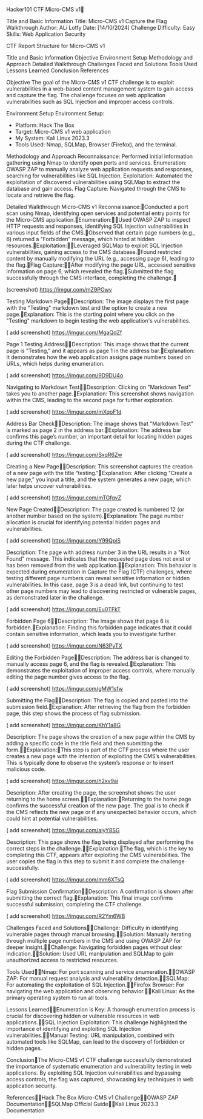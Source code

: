 Hacker101 CTF Micro-CMS v1

Title and Basic Information
Title: Micro-CMS v1 Capture the Flag Walkthrough
Author: ALi Lotfy
Date: [14/10/2024]
Challenge Difficulty: Easy
Skills: Web Application Security

CTF Report Structure for Micro-CMS v1

Title and Basic Information
Objective
Environment Setup
Methodology and Approach
Detailed Walkthrough
Challenges Faced and Solutions
Tools Used
Lessons Learned
Conclusion
References



Objective
The goal of the Micro-CMS v1 CTF challenge is to exploit vulnerabilities in a web-based content management system to gain access and capture the flag. The challenge focuses on web application vulnerabilities such as SQL Injection and improper access controls.

Environment Setup
Environment Setup:
- Platform: Hack The Box
- Target: Micro-CMS v1 web application
- My System: Kali Linux 2023.3
- Tools Used: Nmap, SQLMap, Browser (Firefox), and the terminal.

Methodology and Approach
Reconnaissance: Performed initial information gathering using Nmap to identify open ports and services.
 Enumeration: OWASP ZAP to manually analyze web application requests and responses, searching for vulnerabilities like SQL Injection.
 Exploitation: Automated the exploitation of discovered vulnerabilities using SQLMap to extract the database and gain access.
 Flag Capture: Navigated through the CMS to locate and retrieve the flag.

Detailed Walkthrough Micro-CMS v1
Reconnaissance:Conducted a port scan using Nmap, identifying open services and potential entry points for the Micro-CMS application.Enumeration:Used OWASP ZAP to inspect HTTP requests and responses, identifying SQL Injection vulnerabilities in various input fields of the CMS.Observed that certain page numbers (e.g., 6) returned a “Forbidden” message, which hinted at hidden resources.Exploitation:Leveraged SQLMap to exploit SQL Injection vulnerabilities, gaining access to the CMS database.Found restricted content by manually modifying the URL (e.g., accessing page 6), leading to the flag.Flag Capture:After modifying the page URL, accessed sensitive information on page 6, which revealed the flag.Submitted the flag successfully through the CMS interface, completing the challenge.

(screenshot) https://imgur.com/mZ9POwy

Testing Markdown PageDescription: The image displays the first page with the "Testing" markdown test and the option to create a new page.Explanation: This is the starting point where you click on the "Testing" markdown to begin testing the web application's vulnerabilities.

( add screenshot) https://imgur.com/MgaQdZf

Page 1 Testing AddressDescription: This image shows that the current page is "Testing," and it appears as page 1 in the address bar.Explanation: It demonstrates how the web application assigns page numbers based on URLs, which helps during enumeration.

( add screenshot) https://imgur.com/9D9DU4o

Navigating to Markdown TestDescription: Clicking on "Markdown Test" takes you to another page.Explanation: This screenshot shows navigation within the CMS, leading to the second page for further exploration.

( add screenshot) https://imgur.com/mXqoF1d

Address Bar CheckDescription: The image shows that "Markdown Test" is marked as page 2 in the address bar.Explanation: The address bar confirms this page’s number, an important detail for locating hidden pages during the CTF challenge.

( add screenshot) https://imgur.com/SxqR6Zw

 Creating a New PageDescription: This screenshot captures the creation of a new page with the title “testing.”Explanation: After clicking "Create a new page," you input a title, and the system generates a new page, which later helps uncover vulnerabilities.

  ( add screenshot) https://imgur.com/mTGfgvZ

New Page CreatedDescription: The page created is numbered 12 (or another number based on the system).Explanation: The page number allocation is crucial for identifying potential hidden pages and vulnerabilities.

  ( add screenshot) https://imgur.com/Y99QpiS

Description: The page with address number 3 in the URL results in a "Not Found" message. This indicates that the requested page does not exist or has been removed from the web application.Explanation: This behavior is expected during enumeration in Capture the Flag (CTF) challenges, where testing different page numbers can reveal sensitive information or hidden vulnerabilities. In this case, page 3 is a dead link, but continuing to test other page numbers may lead to discovering restricted or vulnerable pages, as demonstrated later in the challenge.

  ( add screenshot) https://imgur.com/Eu0TFkT

Forbidden Page 6Description: The image shows that page 6 is forbidden.Explanation: Finding this forbidden page indicates that it could contain sensitive information, which leads you to investigate further.

  ( add screenshot) https://imgur.com/N63PyTX

Editing the Forbidden PageDescription: The address bar is changed to manually access page 6, and the flag is revealed.Explanation: This demonstrates the exploitation of improper access controls, where manually editing the page number gives access to the flag.

  ( add screenshot) https://imgur.com/gMW1sfw

Submitting the FlagDescription: The flag is copied and pasted into the submission field.Explanation: After retrieving the flag from the forbidden page, this step shows the process of flag submission.

  ( add screenshot) https://imgur.com/KhY1a8G

Description: The page shows the creation of a new page within the CMS by adding a specific code in the title field and then submitting the form.Explanation:This step is part of the CTF process where the user creates a new page with the intention of exploiting the CMS’s vulnerabilities. This is typically done to observe the system’s response or to insert malicious code.

  ( add screenshot) https://imgur.com/h2xv9ai

Description: After creating the page, the screenshot shows the user returning to the home screen.Explanation:Returning to the home page confirms the successful creation of the new page. The goal is to check if the CMS reflects the new page or if any unexpected behavior occurs, which could hint at potential vulnerabilities.

  ( add screenshot) https://imgur.com/aiyY8SG

Description: This page shows the flag being displayed after performing the correct steps in the challenge.Explanation:The flag, which is the key to completing this CTF, appears after exploiting the CMS vulnerabilities. The user copies the flag in this step to submit it and complete the challenge successfully.

  ( add screenshot) https://imgur.com/mm6XTsQ

  Flag Submission ConfirmationDescription: A confirmation is shown after submitting the correct flag.Explanation: This final image confirms successful submission, completing the CTF challenge.

  ( add screenshot) https://imgur.com/R2Ym6WB

Challenges Faced and SolutionsChallenge: Difficulty in identifying vulnerable pages through manual browsing.Solution: Manually iterating through multiple page numbers in the CMS and using OWASP ZAP for deeper insight.Challenge: Navigating forbidden pages without clear indication.Solution: Used URL manipulation and SQLMap to gain unauthorized access to restricted resources.

Tools UsedNmap: For port scanning and service enumeration.OWASP ZAP: For manual request analysis and vulnerability detection.SQLMap: For automating the exploitation of SQL Injection.Firefox Browser: For navigating the web application and observing behavior.Kali Linux: As the primary operating system to run all tools.

 Lessons LearnedEnumeration is Key: A thorough enumeration process is crucial for discovering hidden or vulnerable resources in web applications.SQL Injection Exploitation: This challenge highlighted the importance of identifying and exploiting SQL Injection vulnerabilities.Manual Testing: URL manipulation, combined with automated tools like SQLMap, can lead to the discovery of forbidden or hidden pages.

 ConclusionThe Micro-CMS v1 CTF challenge successfully demonstrated the importance of systematic enumeration and vulnerability testing in web applications. By exploiting SQL Injection vulnerabilities and bypassing access controls, the flag was captured, showcasing key techniques in web application security.

 ReferencesHack The Box Micro-CMS v1 ChallengeOWASP ZAP DocumentationSQLMap Official GuideKali Linux 2023.3 Documentation

